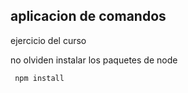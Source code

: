 ## aplicacion de comandos

 ejercicio del curso

 no olviden instalar los paquetes de node

 ````
  npm install 
  ````